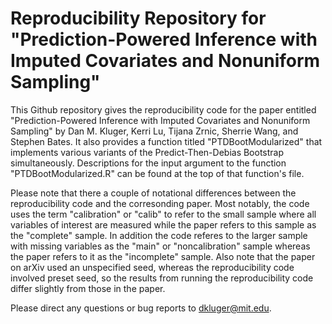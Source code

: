 # Reproducibility Repository for "Prediction-Powered Inference with Imputed Covariates and Nonuniform Sampling"

This Github repository gives the reproducibility code for the paper entitled "Prediction-Powered Inference with Imputed Covariates and Nonuniform Sampling" by Dan M. Kluger, Kerri Lu, Tijana Zrnic, Sherrie Wang, and Stephen Bates. It also provides a function titled "PTDBootModularized" that implements various variants of the Predict-Then-Debias Bootstrap simultaneously. Descriptions for the input argument to the function "PTDBootModularized.R" can be found at the top of that function's file.

Please note that there a couple of notational differences between the reproducibility code and the corresonding paper. Most notably, the code uses the term "calibration" or "calib" to refer to the small sample where all variables of interest are measured while the paper refers to this sample as the "complete" sample. In addition the code referes to the larger sample with missing variables as the "main" or "noncalibration" sample whereas the paper refers to it as the "incomplete" sample. Also note that the paper on arXiv used an unspecified seed, whereas the reproducibility code involved preset seed, so the results from running the reproducibility code differ slightly from those in the paper.

Please direct any questions or bug reports to dkluger@mit.edu. 
